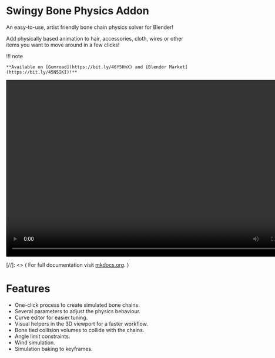 # Swingy Bone Physics Addon

An easy-to-use, artist friendly bone chain physics solver for Blender! 

Add physically based animation to hair, accessories, cloth, wires or other items you want to move around in a few clicks!

!!! note

    **Available on [Gumroad](https://bit.ly/46Y5HnX) and [Blender Market](https://bit.ly/45N5IKI)!**

<div align="center">
<video width="800" height="480" controls>
  <source src="Resources/Vids/SwingyBonePhysicsAddon.mp4" type="video/mp4">
</video>
</div>

[//]: <> ( For full documentation visit [mkdocs.org](https://www.mkdocs.org). )

# Features

* One-click process to create simulated bone chains.
* Several parameters to adjust the physics behaviour.
* Curve editor for easier tuning.
* Visual helpers in the 3D viewport for a faster workflow.
* Bone tied collision volumes to collide with the chains.
* Angle limit constraints. 
* Wind simulation.
* Simulation baking to keyframes.

